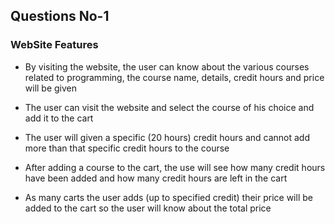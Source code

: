 <!-- # React + Vite

This template provides a minimal setup to get React working in Vite with HMR and some ESLint rules.

Currently, two official plugins are available:

- [@vitejs/plugin-react](https://github.com/vitejs/vite-plugin-react/blob/main/packages/plugin-react/README.md) uses [Babel](https://babeljs.io/) for Fast Refresh
- [@vitejs/plugin-react-swc](https://github.com/vitejs/vite-plugin-react-swc) uses [SWC](https://swc.rs/) for Fast Refresh -->


##  Questions No-1
### WebSite Features

- By visiting the website, the user can know about the various courses related to programming, the course name, details, credit hours and price will be given


- The user can visit the website and select the course of his choice and add it to the cart


- The user will given a specific (20 hours) credit hours and cannot add more than that specific credit hours to the course


- After adding a course to the cart, the use will see how many credit hours have been added and how many credit hours are left in the cart


- As many carts the user adds (up to specified credit) their price will be added to the cart so the user will know about the total price
